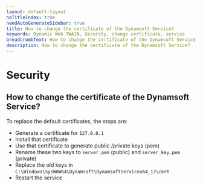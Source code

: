 ```yaml
---
layout: default-layout
noTitleIndex: true
needAutoGenerateSidebar: true
title: How to change the certificate of the Dynamsoft Service?
keywords: Dynamic Web TWAIN, Security, change certificate, service
breadcrumbText: How to change the certificate of the Dynamsoft Service?
description: How to change the certificate of the Dynamsoft Service?
---
```


# Security

## How to change the certificate of the Dynamsoft Service?

To replace the default certificates, the steps are:

- Generate a certificate for `127.0.0.1`
- Install that certificate
- Use that certificate to generate public /private keys (pem)
- Rename these two keys to `server.pem` (public) and `server_key.pem` (private)
- Replace the old keys in `C:\Windows\SysWOW64\Dynamsoft\DynamsoftServicex64_17\cert`
- Restart the service
